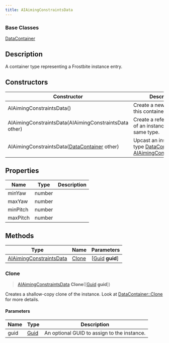 ```yaml
---
title: AIAimingConstraintsData
---
```

### Base Classes

[DataContainer](/vext/ref/shared/class/datacontainer)

## Description

A container type representing a Frostbite instance entry.

## Constructors

| Constructor                                                                        | Description                                                                                                                           |
| ---------------------------------------------------------------------------------- | ------------------------------------------------------------------------------------------------------------------------------------- |
| AIAimingConstraintsData()                                                          | Create a new instance of this container type.                                                                                         |
| AIAimingConstraintsData(AIAimingConstraintsData other)                             | Create a reference copy of an instance of the same type.                                                                              |
| AIAimingConstraintsData([DataContainer](/vext/ref/shared/class/datacontainer) other) | Upcast an instance of type [DataContainer](/vext/ref/shared/class/datacontainer) to [AIAimingConstraintsData](AIAimingConstraintsData). |

## Properties

| Name     | Type   | Description |
| -------- | ------ | ----------- |
| minYaw   | number |             |
| maxYaw   | number |             |
| minPitch | number |             |
| maxPitch | number |             |

## Methods

| Type                                               | Name            | Parameters                                     |
| -------------------------------------------------- | --------------- | ---------------------------------------------- |
| [AIAimingConstraintsData](AIAimingConstraintsData) | [Clone](#clone) | \[[Guid](/vext/ref/shared/class/guid) **guid**\] |

### Clone

> [AIAimingConstraintsData](AIAimingConstraintsData) **Clone**(\[[Guid](/vext/ref/shared/class/guid) **guid**\])

Creates a shallow-copy clone of the instance. Look at [DataContainer::Clone](/vext/ref/shared/class/datacontainer#clone) for more details.

#### Parameters

| Name | Type         | Description                                 |
| ---- | ------------ | ------------------------------------------- |
| guid | [Guid](Guid) | An optional GUID to assign to the instance. |
